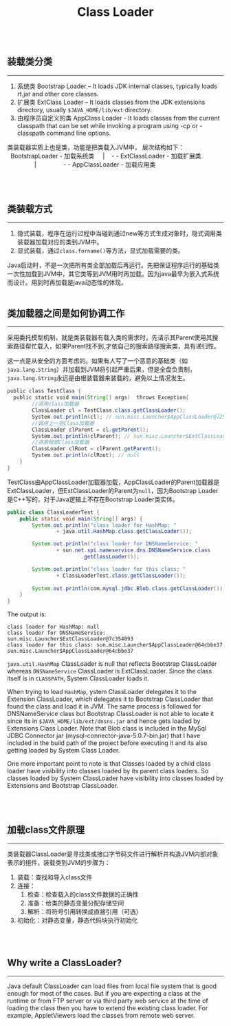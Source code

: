 # <center>Class Loader</center>

<br></br>



## 装载类分类
--- 
1. 系统类 Bootstrap Loader – It loads JDK internal classes, typically loads rt.jar and other core classes. 
2. 扩展类 ExtClass Loader – It loads classes from the JDK extensions directory, usually `$JAVA_HOME/lib/ext` directory.
3. 由程序员自定义的类 AppClass Loader - It loads classes from the current classpath that can be set while invoking a program using -cp or -classpath command line options.

类装载器实质上也是类，功能是把类载入JVM中， 层次结构如下： 
  BootstrapLoader - 加载系统类 
    | 
   - - ExtClassLoader - 加载扩展类 
                | 
               - - AppClassLoader - 加载应用类 

<br></br>



## 类装载方式
----
1. 隐式装载，程序在运行过程中当碰到通过new等方式生成对象时，隐式调用类装载器加载对应的类到JVM中。
2. 显式装载，通过`class.forname()`等方法，显式加载需要的类。 

Java启动时，不是一次把所有类全部加载后再运行。先把保证程序运行的基础类一次性加载到JVM中，其它类等到JVM用时再加载。因为java最早为嵌入式系统而设计。用到时再加载是java动态性的体现。
   
<br></br>



## 类加载器之间是如何协调工作
----
采用委托模型机制，就是类装载器有载入类的需求时，先请示其Parent使用其搜索路径帮忙载入，如果Parent找不到,才依自己的搜索路径搜索类，具有递归性。

这一点是从安全的方面考虑的。如果有人写了一个恶意的基础类（如`java.lang.String`）并加载到JVM将引起严重后果，但是全盘负责制，`java.lang.String`永远是由根装载器来装载的，避免以上情况发生。

```java
public class TestClass {  
  public static void main(String[] args)  throws Exception{
        //调用class加载器  
        ClassLoader cl = TestClass.class.getClassLoader();  
        System.out.println(cl); // sun.misc.Launcher$AppClassLoader@7259da   
        //调用上一层Class加载器  
        ClassLoader clParent = cl.getParent();  
        System.out.println(clParent); // sun.misc.Launcher$ExtClassLoader@16930e2 
        //调用根部Class加载器  
        ClassLoader clRoot = clParent.getParent();  
        System.out.println(clRoot); // null           
    }  
} 
```

TestClass由AppClassLoader加载器加载，AppClassLoader的Parent加载器是ExtClassLoader，但ExtClassLoader的Parent为`null`，因为Bootstrap Loader是C++写的，对于Java逻辑上不存在Bootstrap Loader类实体。

``` java
public class ClassLoaderTest {
    public static void main(String[] args) {
        System.out.println("class loader for HashMap: "
                + java.util.HashMap.class.getClassLoader());

        System.out.println("class loader for DNSNameService: "
                + sun.net.spi.nameservice.dns.DNSNameService.class
                        .getClassLoader());

        System.out.println("class loader for this class: "
                + ClassLoaderTest.class.getClassLoader());
 
        System.out.println(com.mysql.jdbc.Blob.class.getClassLoader());
    }
}
```

The output is:
``` 
class loader for HashMap: null
class loader for DNSNameService: sun.misc.Launcher$ExtClassLoader@7c354093
class loader for this class: sun.misc.Launcher$AppClassLoader@64cbbe37
sun.misc.Launcher$AppClassLoader@64cbbe37
```

`java.util.HashMap` ClassLoader is null that reflects Bootstrap ClassLoader whereas `DNSNameService` ClassLoader is ExtClassLoader. Since the class itself is in `CLASSPATH`, System ClassLoader loads it.

When trying to load `HashMap`, ystem ClassLoader delegates it to the Extension ClassLoader, which delegates it to Bootstrap ClassLoader that found the class and load it in JVM. The same process is followed for DNSNameService class but Bootstrap ClassLoader is not able to locate it since its in `$JAVA_HOME/lib/ext/dnsns.jar` and hence gets loaded by Extensions Class Loader. Note that Blob class is included in the MySql JDBC Connector jar (mysql-connector-java-5.0.7-bin.jar) that I have included in the build path of the project before executing it and its also getting loaded by System Class Loader.

One more important point to note is that Classes loaded by a child class loader have visibility into classes loaded by its parent class loaders. So classes loaded by System ClassLoader have visibility into classes loaded by Extensions and Bootstrap ClassLoader.

<br></br>



## 加载class文件原理
----
类装载器ClassLoader是寻找类或接口字节码文件进行解析并构造JVM内部对象表示的组件，装载类到JVM的步骤为：
1. 装载：查找和导入class文件
2. 连接： 
    1. 检查：检查载入的class文件数据的正确性
    2. 准备：给类的静态变量分配存储空间
    3. 解析：将符号引用转换成直接引用（可选）
3. 初始化：对静态变量，静态代码块执行初始化

<br></br>


## Why write a ClassLoader?
----
Java default ClassLoader can load files from local file system that is good enough for most of the cases. But if you are expecting a class at the runtime or from FTP server or via third party web service at the time of loading the class then you have to extend the existing class loader. For example, AppletViewers load the classes from remote web server.

